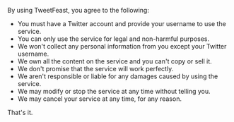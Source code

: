 By using TweetFeast, you agree to the following:

- You must have a Twitter account and provide your username to use the service.
- You can only use the service for legal and non-harmful purposes.
- We won't collect any personal information from you except your Twitter username.
- We own all the content on the service and you can't copy or sell it.
- We don't promise that the service will work perfectly.
- We aren't responsible or liable for any damages caused by using the service.
- We may modify or stop the service at any time without telling you.
- We may cancel your service at any time, for any reason.

That's it.
